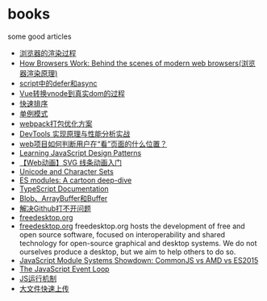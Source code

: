 # books
some good articles

- <a href="https://zhuanlan.zhihu.com/p/74792085" target="_blank">浏览器的渲染过程</a>
- <a href="https://www.html5rocks.com/en/tutorials/internals/howbrowserswork/" target="_blank">How Browsers Work: Behind the scenes of modern web browsers(浏览器渲染原理)
- <a href="https://www.cnblogs.com/jiasm/p/7683930.html" target="_blank">script中的defer和async
- <a href="https://blog.csdn.net/qq_37947438/article/details/114481291" target="_blank">Vue转换vnode到真实dom的过程
- <a href="https://www.jianshu.com/p/e3909369295e" target="_blank">快速排序
- <a href="https://segmentfault.com/a/1190000017717841" target="_blank">单例模式
- <a href="https://segmentfault.com/a/1190000022205477" target="_blank">webpack打包优化方案
- <a href="https://my.oschina.net/vivotech/blog/5379977" target="_blank">DevTools 实现原理与性能分析实战
- <a href="https://www.zhihu.com/question/67328049/answer/488549036" target="_blank">web项目如何判断用户在“看”页面的什么位置？
- <a href="https://www.patterns.dev/posts/classic-design-patterns/#introduction" target="_blank">Learning JavaScript Design Patterns
- <a href="https://www.cnblogs.com/coco1s/p/6225973.html" target="_blank">【Web动画】SVG 线条动画入门
- <a href="https://www.joelonsoftware.com/2003/10/08/the-absolute-minimum-every-software-developer-absolutely-positively-must-know-about-unicode-and-character-sets-no-excuses/" target="_blank">Unicode and Character Sets
- <a href="https://hacks.mozilla.org/2018/03/es-modules-a-cartoon-deep-dive/" target="_blank">ES modules: A cartoon deep-dive
- <a href="https://www.typescriptlang.org/docs/" target="_blank">TypeScript Documentation
- <a href="https://zhuanlan.zhihu.com/p/97768916" target="_blank">Blob、ArrayBuffer和Buffer
- <a href="https://zhuanlan.zhihu.com/p/158938544" target="_blank">解决Github打不开问题
- <a href="https://www.freedesktop.org/software/systemd/man/systemd.unit.html" target="_blank">freedesktop.org
- <a href="https://www.freedesktop.org/wiki/" target="_blank">freedesktop.org</a>
  freedesktop.org hosts the development of free and open source software, focused on interoperability and shared technology for open-source graphical and desktop systems. We do not ourselves produce a desktop, but we aim to help others to do so.
- <a href="https://auth0.com/blog/javascript-module-systems-showdown/" target="_blank">JavaScript Module Systems Showdown: CommonJS vs AMD vs ES2015
- <a href="https://flaviocopes.com/javascript-event-loop/" target="_blank">The JavaScript Event Loop
- <a href="https://juejin.cn/post/6844904050543034376#heading-14" target="_blank">JS运行机制</a>
- <a href="https://mp.weixin.qq.com/s/AsG1uCyJkaIpnFcHbSgvBQ" target="_blank">大文件快速上传</a>